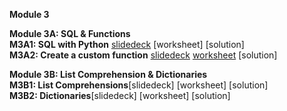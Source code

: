 <b>Module 3</b>  

<b>Module 3A: SQL & Functions</b>  
<b>M3A1: SQL with Python</b> [slidedeck](https://www.dropbox.com/scl/fi/cd4a3utnkburq49tnsqi7/M3A1-SQL.pptx?rlkey=124jnkpc0bk5zyb31jifofkdd&dl=0) [worksheet] [solution]  
<b>M3A2: Create a custom function</b> [slidedeck](https://www.dropbox.com/scl/fi/q514l7zjezjxsefbzidxf/M3A1-Functions.pptx?rlkey=f8ibfrs0py8ci1x53jf6mmx4y&dl=0) [worksheet](https://docs.google.com/document/d/1HVH59cLXjb-Ld_M7ut0j-bC6ThjsAoIlMozjCGqCW5s/edit?tab=t.0) [solution]  

<b>Module 3B: List Comprehension & Dictionaries</b>  
<b>M3B1: List Comprehensions</b>[slidedeck] [worksheet] [solution]  
<b>M3B2: Dictionaries</b>[slidedeck] [worksheet] [solution]  

